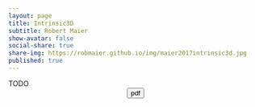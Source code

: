 ```yaml
---
layout: page
title: Intrinsic3D
subtitle: Robert Maier
show-avatar: false
social-share: true
share-img: https://robmaier.github.io/img/maier2017intrinsic3d.jpg
published: true
---
```


<div style="text-align: justify">
TODO
</div>

<div style="text-align: center">
<a href="http://www.rmaier.net/pub/maier2017intrinsic3d.pdf" target="_blank">
<button class="button buttonpaper"> pdf </button>
</a>
</div>
